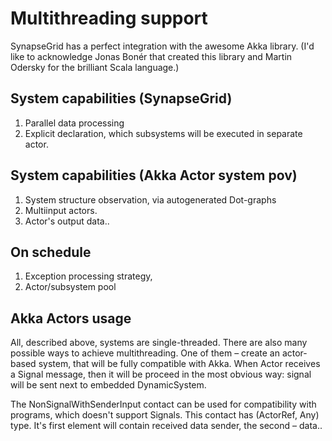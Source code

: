 Multithreading support
======================

SynapseGrid has a perfect integration with the awesome Akka library.
(I'd like to acknowledge Jonas Bonér that created this library and Martin Odersky for the brilliant Scala language.)

System capabilities (SynapseGrid)
----------------------------------------------
1. Parallel data processing
2. Explicit declaration, which subsystems will be executed in separate actor.

System capabilities (Akka Actor system pov)
------------------------------------------------
1. System structure observation, via autogenerated Dot-graphs
2. Multiinput actors.
3. Actor's output data..


On schedule
-----------
1. Exception processing strategy,
2. Actor/subsystem pool


Akka Actors usage
---------------------------
All, described above, systems are single-threaded. There are also many possible ways to achieve multithreading.
One of them – create an actor-based system, that will be fully compatible with Akka.
When Actor receives a Signal message, then it will be proceed in the most obvious way: signal will be sent next to embedded DynamicSystem.

The NonSignalWithSenderInput contact can be used for compatibility with programs, which doesn't support Signals.
This contact has (ActorRef, Any) type. It's first element will contain received data sender, the second – data..


